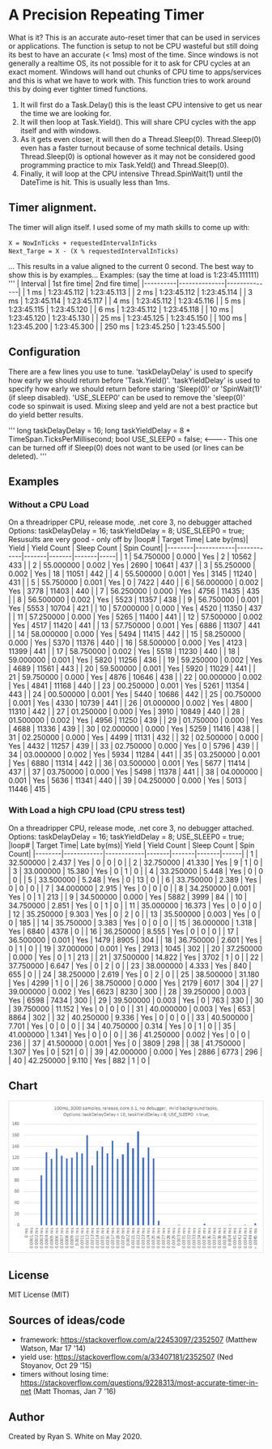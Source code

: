 # A Precision Repeating Timer
What is it?
This is an accurate auto-reset timer that can be used in services or applications. 
The function is setup to not be CPU wasteful but still doing its best to have an accurate (< 1ms) most of the time. Since windows is not generally a realtime OS, its not possible for it to ask for CPU cycles at an exact moment. Windows will hand out chunks of CPU time to apps/services and this is what we have to work with. This function tries to work around this by doing ever tighter timed functions. 
1. It will first do a Task.Delay() this is the least CPU intensive to get us near the time we are looking for.
1. It will then loop at Task.Yield(). This will share CPU cycles with the app itself and with windows.
1. As it gets even closer, it will then do a Thread.Sleep(0). Thread.Sleep(0) even has a faster turnout because of some technical details. Using Thread.Sleep(0) is optional however as it may not be considered good programming practice to mix Task.Yeld() and Thread.Sleep(0). 
1. Finally, it will loop at the CPU intensive Thread.SpinWait(1) until the DateTime is hit. This is usually less than 1ms.

## Timer alignment.
The timer will align itself.  I used some of my math skills to come up with:
```
X = NowInTicks + requestedIntervalInTicks
Next_Targe = X - (X % requestedIntervalInTicks)
```
...
This results in a value aligned to the current 0 second. The best way to show this is by examples...
Examples: (say the time at load is 1:23:45.111111)
'''
| Interval | 1st fire time| 2nd fire time|
|----------|--------------|--------------|
|   1 ms   | 1:23:45.112  | 1:23:45.113  |
|   2 ms   | 1:23:45.112  | 1:23:45.114  |
|   3 ms   | 1:23:45.114  | 1:23:45.117  |
|   4 ms   | 1:23:45.112  | 1:23:45.116  |
|   5 ms   | 1:23:45.115  | 1:23:45.120  |
|   6 ms   | 1:23:45.112  | 1:23:45.118  |
|  10 ms   | 1:23:45.120  | 1:23:45.130  |
|  25 ms   | 1:23:45.125  | 1:23:45.150  |
| 100 ms   | 1:23:45.200  | 1:23:45.300  |
| 250 ms   | 1:23:45.250  | 1:23:45.500  |

## Configuration
There are a few lines you use to tune.
'taskDelayDelay' is used to specify how early we should return before 'Task.Yield()'.
'taskYieldDelay' is used to specify how early we should return before staring 'Sleep(0)' or 'SpinWait(1)' (if sleep disabled).
'USE_SLEEP0' can be used to remove the 'sleep(0)' code so spinwait is used. Mixing sleep and yeld are not a best practice but do yield better results.

'''
        long taskDelayDelay = 16;
        long taskYieldDelay = 8 * TimeSpan.TicksPerMillisecond;
        bool USE_SLEEP0 = false;   <---- This one can be turned off if Sleep(0) does not want to be used (or lines can be deleted).
'''

## Examples
### Without a CPU Load
On a threadripper CPU, release mode, .net core 3, no debugger attached
Options: taskDelayDelay = 16; taskYieldDelay = 8; USE_SLEEP0 = true;
Resusults are very good - only off by 
|loop#   | Target Time| Late by(ms)| Yield | Yield Count | Sleep Count | Spin Count| 
|--------|------------|------------|-------|-------|-------|-----|
| 1      | 54.750000  | 0.000      | Yes   | 2     | 10562 | 433 |
| 2      | 55.000000  | 0.002      | Yes   | 2690  | 10641 | 437 |
| 3      | 55.250000  | 0.002      | Yes   | 18    | 11051 | 442 |
| 4      | 55.500000  | 0.001      | Yes   | 3145  | 11240 | 431 |
| 5      | 55.750000  | 0.001      | Yes   | 0     | 7422  | 440 |
| 6      | 56.000000  | 0.002      | Yes   | 3778  | 11403 | 440 |
| 7      | 56.250000  | 0.000      | Yes   | 4756  | 11435 | 435 |
| 8      | 56.500000  | 0.002      | Yes   | 5523  | 11357 | 438 |
| 9      | 56.750000  | 0.001      | Yes   | 5553  | 10704 | 421 |
| 10     | 57.000000  | 0.000      | Yes   | 4520  | 11350 | 437 |
| 11     | 57.250000  | 0.000      | Yes   | 5265  | 11400 | 441 |
| 12     | 57.500000  | 0.002      | Yes   | 4517  | 11420 | 441 |
| 13     | 57.750000  | 0.001      | Yes   | 6886  | 11307 | 441 |
| 14     | 58.000000  | 0.000      | Yes   | 5494  | 11415 | 442 |
| 15     | 58.250000  | 0.000      | Yes   | 5370  | 11376 | 440 |
| 16     | 58.500000  | 0.000      | Yes   | 4123  | 11399 | 441 |
| 17     | 58.750000  | 0.002      | Yes   | 5518  | 11230 | 440 |
| 18     | 59.000000  | 0.001      | Yes   | 5820  | 11256 | 436 |
| 19     | 59.250000  | 0.002      | Yes   | 4689  | 11561 | 443 |
| 20     | 59.500000  | 0.001      | Yes   | 5920  | 11029 | 441 |
| 21     | 59.750000  | 0.000      | Yes   | 4876  | 10646 | 438 |
| 22     | 00.000000  | 0.002      | Yes   | 4841  | 11168 | 440 |
| 23     | 00.250000  | 0.001      | Yes   | 5261  | 11354 | 443 |
| 24     | 00.500000  | 0.001      | Yes   | 5440  | 10686 | 442 |
| 25     | 00.750000  | 0.001      | Yes   | 4330  | 10739 | 441 |
| 26     | 01.000000  | 0.002      | Yes   | 4800  | 11310 | 442 |
| 27     | 01.250000  | 0.000      | Yes   | 3910  | 10849 | 440 |
| 28     | 01.500000  | 0.002      | Yes   | 4956  | 11250 | 439 |
| 29     | 01.750000  | 0.000      | Yes   | 4688  | 11336 | 439 |
| 30     | 02.000000  | 0.000      | Yes   | 5259  | 11416 | 438 |
| 31     | 02.250000  | 0.000      | Yes   | 4499  | 11131 | 432 |
| 32     | 02.500000  | 0.000      | Yes   | 4432  | 11257 | 439 |
| 33     | 02.750000  | 0.000      | Yes   | 0     | 5796  | 439 |
| 34     | 03.000000  | 0.002      | Yes   | 5934  | 11284 | 441 |
| 35     | 03.250000  | 0.001      | Yes   | 6880  | 11314 | 442 |
| 36     | 03.500000  | 0.001      | Yes   | 5677  | 11414 | 437 |
| 37     | 03.750000  | 0.000      | Yes   | 5498  | 11378 | 441 |
| 38     | 04.000000  | 0.001      | Yes   | 5636  | 11341 | 440 |
| 39     | 04.250000  | 0.000      | Yes   | 5013  | 11446 | 415 |

### With Load a high CPU load (CPU stress test)
On a threadripper CPU, release mode, .net core 3, no debugger attached.
Options: taskDelayDelay = 16; taskYieldDelay = 8; USE_SLEEP0 = true;                                                                 
|loop#   | Target Time| Late by(ms)| Yield | Yield Count | Sleep Count | Spin Count| 
|--------|------------|------------|-------|-------|-------|------|
| 1      | 32.500000  |  2.437    | Yes   | 0     | 0     | 0    |
| 2      | 32.750000  | 41.330    | Yes   | 9     | 1     | 0    |
| 3      | 33.000000  | 15.380    | Yes   | 0     | 1     | 0    |
| 4      | 33.250000  |  5.448    | Yes   | 0     | 0     | 0    |
| 5      | 33.500000  |  5.248    | Yes   | 0     | 13    | 0    |
| 6      | 33.750000  |  2.389    | Yes   | 0     | 0     | 0    |
| 7      | 34.000000  |  2.915    | Yes   | 0     | 0     | 0    |
| 8      | 34.250000  |  0.001    | Yes   | 0     | 1     | 213  |
| 9      | 34.500000  |  0.000    | Yes   | 5882  | 3999  | 84   |
| 10     | 34.750000  |  2.851    | Yes   | 0     | 1     | 0    |
| 11     | 35.000000  | 16.373    | Yes   | 0     | 0     | 0    |
| 12     | 35.250000  |  9.303    | Yes   | 0     | 2     | 0    |
| 13     | 35.500000  |  0.003    | Yes   | 0     | 0     | 185  |
| 14     | 35.750000  |  3.383    | Yes   | 0     | 0     | 0    |
| 15     | 36.000000  |  1.318    | Yes   | 6840  | 4378  | 0    |
| 16     | 36.250000  |  8.555    | Yes   | 0     | 0     | 0    |
| 17     | 36.500000  |  0.001    | Yes   | 1479  | 8905  | 304  |
| 18     | 36.750000  |  2.601    | Yes   | 0     | 1     | 0    |
| 19     | 37.000000  |  0.001    | Yes   | 2913  | 1045  | 302  |
| 20     | 37.250000  |  0.000    | Yes   | 0     | 1     | 213  |
| 21     | 37.500000  | 14.822    | Yes   | 3702  | 1     | 0    |
| 22     | 37.750000  |  6.647    | Yes   | 0     | 2     | 0    |
| 23     | 38.000000  |  4.333    | Yes   | 840   | 655   | 0    |
| 24     | 38.250000  |  2.619    | Yes   | 0     | 2     | 0    |
| 25     | 38.500000  | 31.180    | Yes   | 4299  | 1     | 0    |
| 26     | 38.750000  |  0.000    | Yes   | 2179  | 6017  | 304  |
| 27     | 39.000000  |  0.002    | Yes   | 6623  | 8230  | 300  |
| 28     | 39.250000  |  0.003    | Yes   | 6598  | 7434  | 300  |
| 29     | 39.500000  |  0.003    | Yes   | 0     | 763   | 330  |
| 30     | 39.750000  | 11.152    | Yes   | 0     | 0     | 0    |
| 31     | 40.000000  |  0.003    | Yes   | 653   | 8864  | 302  |
| 32     | 40.250000  |  9.336    | Yes   | 0     | 0     | 0    |
| 33     | 40.500000  |  7.701    | Yes   | 0     | 0     | 0    |
| 34     | 40.750000  |  0.314    | Yes   | 0     | 1     | 0    |
| 35     | 41.000000  |  1.341    | Yes   | 0     | 0     | 0    |
| 36     | 41.250000  |  0.002    | Yes   | 0     | 0     | 236  |
| 37     | 41.500000  |  0.001    | Yes   | 0     | 3809  | 298  |
| 38     | 41.750000  |  1.307    | Yes   | 0     | 521   | 0    |
| 39     | 42.000000  |  0.000    | Yes   | 2886  | 6773  | 296  |
| 40     | 42.250000  |  9.110    | Yes   | 882   | 1     | 0    |

## Chart
![Chart](/Other/Chart1.png)


## License
MIT License (MIT)

## Sources of ideas/code
* framework: https://stackoverflow.com/a/22453097/2352507 (Matthew Watson, Mar 17 '14)
* yield use: https://stackoverflow.com/a/33407181/2352507 (Ned Stoyanov, Oct 29 '15)
* timers without losing time: https://stackoverflow.com/questions/9228313/most-accurate-timer-in-net (Matt Thomas, Jan 7 '16)

## Author
Created by Ryan S. White on May 2020.
